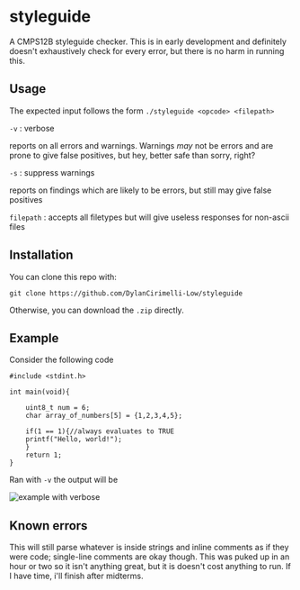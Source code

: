 # styleguide
A CMPS12B styleguide checker.
This is in early development and definitely doesn't exhaustively check for every error, but there is no harm in running this.

## Usage

The expected input follows the form `./styleguide <opcode> <filepath>`

`-v` : verbose
 
reports on all errors and warnings. Warnings *may* not be errors and are prone to give false positives, but hey, better safe than sorry, right?
  
  `-s` : suppress warnings
 
 reports on findings which are likely to be errors, but still may give false positives
  
`filepath`  : accepts all filetypes but will give useless responses for non-ascii files

## Installation

You can clone this repo with:

`git clone https://github.com/DylanCirimelli-Low/styleguide`

Otherwise, you can download the `.zip` directly.

## Example
Consider the following code
```
#include <stdint.h>

int main(void){
	
	uint8_t num = 6;
	char array_of_numbers[5] = {1,2,3,4,5};
	
	if(1 == 1){//always evaluates to TRUE
	printf("Hello, world!");
	}
	return 1;
}
```
Ran with `-v` the output will be

![example with verbose](https://cloud.githubusercontent.com/assets/20120525/25462841/a508f2c8-2aa6-11e7-8eb3-a38f9d364dcf.PNG)


## Known errors

This will still parse whatever is inside strings and inline comments as if they were code; single-line comments are okay though. This was puked up in an hour or two so it isn't anything great, but it is doesn't cost anything to run. If I have time, i'll finish after midterms.
